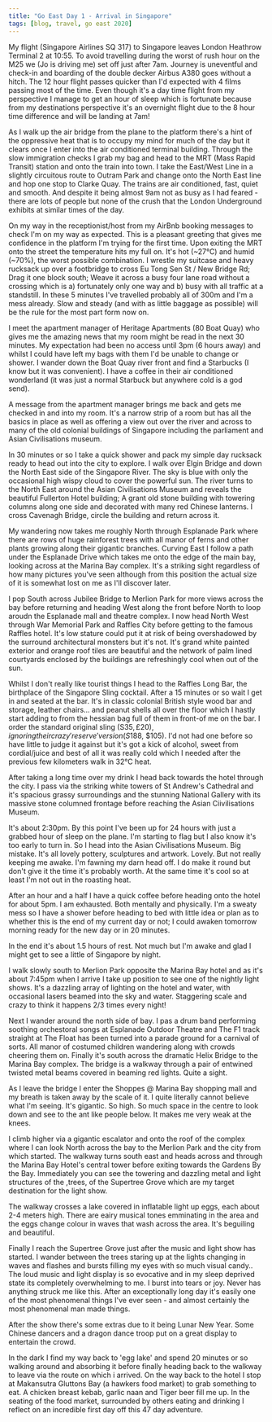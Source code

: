```yaml
---
title: "Go East Day 1 - Arrival in Singapore"
tags: [blog, travel, go east 2020]
---
```


My flight (Singapore Airlines SQ 317) to Singapore leaves London Heathrow Terminal 2 at 10:55. To avoid travelling during the worst of rush hour on the M25 we (Jo is driving me) set off just after 7am. Journey is uneventful and check-in and boarding of the double decker Airbus A380 goes without a hitch. The 12 hour flight passes quicker than I'd expected with 4 films passing most of the time. Even though it's a day time flight from my perspective I manage to get an hour of sleep which is fortunate because from my destinations perspective it's an overnight flight due to the 8 hour time difference and will be landing at 7am!

As I walk up the air bridge from the plane to the platform there's a hint of the oppressive heat that is to occupy my mind for much of the day but it clears once I enter into the air conditioned terminal building. Through the slow immigration checks I grab my bag and head to the MRT (Mass Rapid Transit) station and onto the train into town.  I take the East/West Line in a slightly circuitous route to Outram Park and change onto the North East line and hop one stop to Clarke Quay. The trains are air conditioned, fast, quiet and smooth. And despite it being almost 9am not as busy as I had feared - there are lots of people but none of the crush that the London Underground exhibits at similar times of the day.

On my way in the receptionist/host from my AirBnb booking messages to check I'm on my way as expected. This is a pleasant greeting that gives me confidence in the platform I'm trying for the first time. Upon exiting the MRT onto the street the temperature hits my full on. It's hot (~27°C) and humid (~70%), the worst possible combination. I wrestle my suitcase and heavy rucksack up over a footbridge to cross Eu Tong Sen St / New Bridge Rd; Drag it one block south; Weave it across a busy four lane road without a crossing which is a) fortunately only one way and b) busy with all traffic at a standstill. In these 5 minutes I've travelled probably all of 300m and I'm a mess already. Slow and steady (and with as little baggage as possible) will be the rule for the most part form now on.

I meet the apartment manager of Heritage Apartments (80 Boat Quay) who gives me the amazing news that my room might be read in the next 30 minutes. My expectation had been no access until 3pm (6 hours away) and whilst I could have left my bags with them I'd be unable to change or shower. I wander down the Boat Quay river front and find a Starbucks (I know but it was convenient). I have a coffee in their air conditioned wonderland (it was just a normal Starbuck but anywhere cold is a god send).

A message from the apartment manager brings me back and gets me checked in and into my room. It's a narrow strip of a room but has all the basics in place as well as offering a view out over the river and across to many of the old colonial buildings of Singapore including the parliament and Asian Civilisations museum.

In 30 minutes or so I take a quick shower and pack my simple day rucksack ready to head out into the city to explore. I walk over Elgin Bridge and down the North East side of the Singapore River. The sky is blue with only the occasional high wispy cloud to cover the powerful sun. The river turns to the North East around the Asian Civilisations Museum and reveals the beautiful Fullerton Hotel building; A grant old stone building with towering columns along one side and decorated with many red Chinese lanterns. I cross Cavenagh Bridge, circle the building and return across it.

My wandering now takes me roughly North through Esplanade Park where there are rows of huge rainforest trees with all manor of ferns and other plants growing along their gigantic branches. Curving East I follow a path under the Esplanade Drive which takes me onto the edge of the main bay, looking across at the Marina Bay complex. It's a striking sight regardless of how many pictures you've seen although from this position the actual size of it is somewhat lost on me as I'll discover later.

I pop South across Jubilee Bridge to Merlion Park for more views across the bay before returning and heading West along the front before North to loop aroudn the Esplanade mall and theatre complex. I now head North West through War Memorial Park and Raffles City before getting to the famous Raffles hotel. It's low stature could put it at risk of being overshadowed by the surround architectural monsters but it's not. It's grand white painted exterior and orange roof tiles are beautiful and the network of palm lined courtyards enclosed by the buildings are refreshingly cool when out of the sun.

Whilst I don't really like tourist things I head to the Raffles Long Bar, the birthplace of the Singapore Sling cocktail. After a 15 minutes or so wait I get in and seated at the bar. It's in classic colonial British style wood bar and storage, leather chairs... and peanut shells all over the floor which I hastly start adding to from the hessian bag full of them in front-of me on the bar. I order the standard original sling (S$35, £20), ignoring their crazy 'reserve' version (S$188, $105). I'd not had one before so have little to judge it against but it's got a kick of alcohol, sweet from cordial/juice and best of all it was really cold which I needed after the previous few kilometers walk in 32°C heat.

After taking a long time over my drink I head back towards the hotel through the city. I pass via the striking white towers of St Andrew's Cathedral and it's spacious grassy surroundings and the stunning National Gallery with its massive stone columned frontage before reaching the Asian Ciivilisations Museum.

It's about 2:30pm. By this point I've been up for 24 hours with just a grabbed hour of sleep on the plane. I'm starting to flag but I also know it's too early to turn in. So I head into the Asian Civilisations Museum. Big mistake. It's all lovely pottery, sculptures and artwork. Lovely. But not really keeping me awake. I'm fawning my darn head off. I do make it round but don't give it the time it's probably worth. At the same time it's cool so at least I'm not out in the roasting heat.

After an hour and a half I have a quick coffee before heading onto the hotel for about 5pm. I am exhausted. Both mentally and physically. I'm a sweaty mess so I have a shower before heading to bed with little idea or plan as to whether this is the end of my current day or not; I could awaken tomorrow morning ready for the new day or in 20 minutes.

In the end it's about 1.5 hours of rest. Not much but I'm awake and glad I might get to see a little of Singapore by night.

I walk slowly south to Merlion Park opposite the Marina Bay hotel and as it's about 7:45pm when I arrive I take up position to see one of the nightly light shows. It's a dazzling array of lighting on the hotel and water, with occasional lasers beamed into the sky and water. Staggering scale and crazy to think it happens 2/3 times every night!

Next I wander around the north side of bay. I pas a drum band performing soothing orchestoral songs at Esplanade Outdoor Theatre and The F1 track straight at The Float has been turned into a parade ground for a carnival of sorts. All manor of costumed children wandering along with crowds cheering them on. Finally it's south across the dramatic Helix Bridge to the Marina Bay complex. The bridge is a walkway through a pair of entwined twisted metal beams covered in beaming red lights. Quite a sight.

As I leave the bridge I enter the Shoppes @ Marina Bay shopping mall and my breath is taken away by the scale of it. I quite literally cannot believe what I'm seeing. It's gigantic. So high. So much space in the centre to look down and see to the ant like people below. It makes me very weak at the knees.

I climb higher via a gigantic escalator and onto the roof of the complex where I can look North across the bay to the Merlion Park and the city from which started. The walkway turns south east and heads across and through the Marina Bay Hotel's central tower before exiting towards the Gardens By the Bay. Immediately you can see the towering and dazzling metal and light structures of the ,trees, of the Supertree Grove which are my target destination for the light show.

The walkway crosses a lake covered in inflatable light up eggs, each about 2-4 meters high. There are eairy musical tones emminating in the area and the eggs change colour in waves that wash across the area. It's beguiling and beautiful.

Finally I reach the Supertree Grove just after the music and light show has started. I wander between the trees staring up at the lights changing in waves and flashes and bursts filling my eyes with so much visual candy.. The loud music and light display is so evocative and in my sleep deprived state its completely overwhelming to me. I burst into tears or joy. Never has anything struck me like this. After an exceptionally long day it's easily one of the most phenomenal things I've ever seen - and almost certainly the most phenomenal man made things.

After the show there's some extras due to it being Lunar New Year.  Some Chinese dancers and a dragon dance troop put on a great display to entertain the crowd.

In the dark I find my way back to 'egg lake' and spend 20 minutes or so walking around and absorbing it before finally heading  back to the walkway to leave via the route on which i arrived. On the way back to the hotel I stop at Makansutra Gluttons Bay (a hawkers food market) to grab something to eat. A chicken breast kebab, garlic naan and Tiger beer fill me up. In the seating of the food market, surrounded by others eating and drinking I reflect on an incredible first day off this 47 day adventure.
